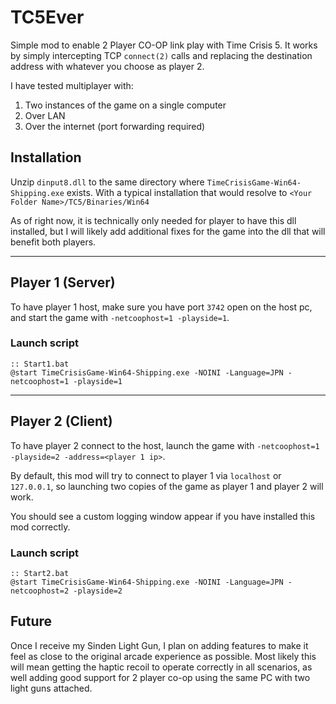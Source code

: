 # TC5Ever

Simple mod to enable 2 Player CO-OP link play with Time Crisis 5. It works by simply intercepting TCP `connect(2)` calls and replacing the destination address with whatever you choose as player 2. 

I have tested multiplayer with:
1. Two instances of the game on a single computer
2. Over LAN
3. Over the internet (port forwarding required)

## Installation

Unzip `dinput8.dll` to the same directory where `TimeCrisisGame-Win64-Shipping.exe` exists. With a typical installation that would resolve to `<Your Folder Name>/TC5/Binaries/Win64`

As of right now, it is technically only needed for player to have this dll installed, but I will likely add additional fixes for the game into the dll that will benefit both players.

---

## Player 1 (Server)

To have player 1 host, make sure you have port `3742` open on the host pc, and start the game with `-netcoophost=1 -playside=1`.

### Launch script
```batch
:: Start1.bat
@start TimeCrisisGame-Win64-Shipping.exe -NOINI -Language=JPN -netcoophost=1 -playside=1
```

---

## Player 2 (Client)

To have player 2 connect to the host, launch the game with `-netcoophost=1 -playside=2 -address=<player 1 ip>`.

By default, this mod will try to connect to player 1 via `localhost` or `127.0.0.1`, so launching two copies of the game as player 1 and player 2 will work.

You should see a custom logging window appear if you have installed this mod correctly.

### Launch script
```batch
:: Start2.bat
@start TimeCrisisGame-Win64-Shipping.exe -NOINI -Language=JPN -netcoophost=2 -playside=2
```

## Future

Once I receive my Sinden Light Gun, I plan on adding features to make it feel as close to the original arcade experience as possible. Most likely this will mean getting the haptic recoil to operate correctly in all scenarios, as well adding good support for 2 player co-op using the same PC with two light guns attached.
